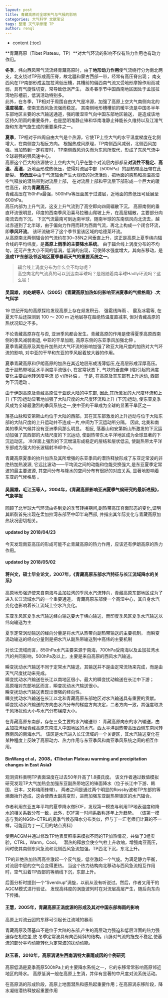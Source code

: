 ```yaml
---
layout: post
title: 青藏高原对全球天气与气候的影响
categories: 大气科学 文献笔记
tags: 整理 天气学原理 TP
author: renql
---
```


* content
{:toc}

**青藏高原（Tibet Plateau，TP）**对大气环流的影响不仅有热力作用也有动力作用。  
 
**冬季**，纬向西风带气流流经青藏高原时，由于**地形动力作用**使气流绕行分为南北两支，北支绕过TP形成高压脊，故北疆和蒙古西部一带，经常有高压脊出现；
南支西风在TP南部形成孟加拉湾低压槽，其槽前的偏西南气流又受地形摩擦作用而减弱，具有气旋性切变，常导致低涡产生，
故冬春季节中国西南地区因处于孟加拉湾地形槽前，低涡活动特别多。     
此外，在冬季，TP相对于周围自由大气是冷源，加强了高原上空大气南侧向北的**温度梯度**，使南支西风急流强而稳定。
其南侧地形槽槽前的暖平流是中国冬半年东部地区主要的水汽输送通道，强的暖湿空气向中国东部地区输送，
是造成该地区持久阴雨的重要条件，也是昆明准静止锋和华南准静止锋能长久维持以及江淮气旋和东海气旋生成的重要条件之一。  




**夏季**，TP相对于四周自由大气是个热源，它使TP上空大气的水平温度梯度在北侧增大，在南侧变为相反方向。
根据热成风原理，TP南侧西风减弱，北侧西风加强。当加热到一定程度时，TP南侧西风消失而为东风所取代，形成了东风气流中全球最强的强风速中心。    
高原这个巨大的热源使它上空的大气几乎在整个对流层内部都呈**对流性不稳定、高温、高湿**，近地面形成热低压，使得对流层中部（500hPa）的副热带高压带在此断裂。
**热低压**中由于气流辐合产生大规模的对流活动，把地面的感热和高温高湿空气释放的潜热带到对流层上部，
在对流层上部和平流层下部形成一个巨大的暖性高压，称为**青藏高压**。    
青藏高压在150hPa最强，500hPa等压面属于过渡层，近地面的热低压可延展至600hPa。  
高压内部为上升气流，这支上升气流到了高空即向四周辐散下沉。
高原南侧的垂直环流很明显，印度的西南季风沿喜马拉雅山爬坡上升，在高层辐散，主要部分向南流去而下沉。
下沉气流最南可到达南半球，随南半球的东南信风向北流去，越过赤道到了北半球，由于偏向力作用而转为西南气流，再北上构成一个闭合环流，即**季风环流**。
该环流破坏了这个季节里该区域的哈德莱环流。    
从高原南北两侧辐合的气流约在30~35N之间垂直上升，这正是高原上夏季纬向辐合线的平均纬度，是**高原上雨季的主要降水系统**。
由于辐合线上涡度分布的不均匀，还可产生大小不同的低涡，低涡的出现，可使降水强度增大，其向东移动，是**造成TP东部及邻近地区夏季暴雨天气的重要系统之一**。    
> 辐合线上涡度分布为什么会不均匀呢？       
> 高空向北的气流真的可以到达南半球吗？是跟随着南半球Hadly环流吗？这么猛！

#### 吴国雄，刘屹岷等人（2005）《青藏高原加热如何影响亚洲夏季的气候格局》.大气科学     

19 世纪开始的高原探险发现高原上存在频发积云、 强雹线阵雨 、 霰及冰雹等, 在夏天午后还探测到 100 ～ 200 m 近地层存在超绝热温度直减率, 
但对青藏高原的热状况知之不多。     

不论青藏高原存在与否, 亚洲季风都会发生。青藏高原的作用是使得夏季高原西南侧的季风减弱南退, 中亚的干旱加剧, 高原东侧的东亚季风加强北伸 。    
夏季青藏高原及其抬升加热对大气环流的影响加强了欧亚大陆尺度的加热对大气环流的影响, 对中亚的干旱和东亚的季风起着放大器的作用。

夏季青藏高原和伊朗高原的加热在其近地层形成浅薄低压,在高层形成深厚高压。
由于副热带地区水平涡度平流很小, 在定常状态下, 气块的垂直伸 (缩)引起的涡度变化主要由地转涡度平流 (β v)所补偿 。
于是, 在高原及其东部有上升运动, 西部为下沉运动 。    

由于伊朗高原及青藏高原位于亚欧大陆的中东部, 因此,其所激发的大尺度环流和上升 (下沉)运动显著地加强了大陆尺度的大尺度环流和上升 (下沉)运动, 
使东亚夏季风成为全球最激烈的季风系统之一,使中亚的干旱成为全球的显著干旱区之一

落基山脉和安第斯山均位于大陆的西部。其在其东部激发的上升运动与位于大陆东部的大陆尺度的上升运动并不连成一片,中间为下沉运动所分隔。
因此, 北美和南美的季风气候并没有亚洲季风那么明显。
相反, 落基山和安第斯山所激发的下沉运动加强了其西部的大陆尺度的下沉运动, 使副热带东太平洋地区成为全球显著的下沉运动区。
冷洋面上强烈的下沉增温形成稳定的层结和层状低云, 使副热带太平洋东部成为强大的长波辐射冷却中心。

青藏高原夏季的抬升加热及其所增强的东亚季风的潜热释放形成了东亚定常波的非绝热加热波源,
它远比波动——平均流之间的动能和位能交换强大,是东亚夏季定常波的最主要波源, 其空间分布与降水的空间分布有很好的对应关系,
显著地影响着东亚的气候格局 。

#### 吴国雄，毛江玉等人，2004年，《青藏高原影响亚洲夏季气候研究的最新进展》，气象学报
回顾了北半球大气环流由冬到夏的季节转换期间,副热带高压脊面形态的变化,证明其断裂首先出现在孟加拉湾东部至中印半岛西部, 并指出其年际变化与青藏高原加热状况密切相关。

#### updated by 2018/04/23  
今天发现南亚高压的形成可能不止青藏高原的热力作用，应该还有伊朗高原的热力作用。

#### updated by 2018/05/02    
#### 蒋兴文，硕士毕业论文，2007年，《青藏高原东部水汽特征与长江流域降水的关系》
高原地形强迫使来自南海与孟加拉湾的季风水汽流转向，青藏高原东部地区成为了进入长江流域水汽的一个重要通道，
青藏高原东部使一个高湿中心，其自身水汽变化也影响着长江流域上空水汽变化。

东亚季风区夏季水汽输送经向输送要大于纬向输送，而印度季风区夏季水汽输送以纬向输送为主

夏季定常涡动输送的经向分量是将水汽从热带向副热带输送的主要机制，
而瞬变涡动输送的经向分量则是把水汽从副热带输送到中高纬的主要机制

对长江流域而言，850hPa水汽主要来源于南海，700hPa受南海以及孟加拉湾水汽的共同影响，500hPa及以上，主要是来自高原的西风水汽输送。
 
瞬变扰动水汽输送不同于定常水汽输送，其输送并不是由定常流场来完成，而是由天气尺度扰动来完成。    
瞬变扰动水汽输送在长江以南地区很小，最大的瞬变扰动输送在长江中下游；    
高原相对东部地区而言，瞬变扰动水汽输送很小。    
瞬变扰动水汽输送表现出很强的经向性。   
瞬变扰动水汽输送在长江以北和青藏高原东部地区对水汽输送具有重要的贡献。   
瞬变扰动水汽输送的方向由水汽分布的梯度方向决定，二者方向一致，其强度取决于风场扰动大小与水汽分布梯度大小。
 
在青藏高原东南部，存在三条主要的水汽输送带：
青藏高原向东的水汽输送，由孟加拉湾经青藏高原东南进入中国地区的水汽，西太平洋副热带高压西侧东南风转西南风的南海水汽。
该区是水汽进入长江流域的一个关键区，其水汽输送变化在某种程度上反映了高原动力、热力作用与东亚季风和南亚季风系统之间的相互作用。

#### BinWang et al，2008，《Tibetan Plateau warming and precipitation changes in East Asia》    
观测资料表明TP表面温度在过去50年升高了1.8摄氏度。
该文作者通过数值模拟研究发现TP大气加热会加强东亚副热带地区的锋面降水（位于长江中下游、韩国、日本，又称梅雨锋带）。
两者之间是通过两个明显的Rossby波和TP东部的等熵面抬升造成，这会使西太副高变形，进而加强东亚副热带锋区的水汽辐合。

作者利用东亚五年平均的夏季降水做EOF，发现第一模态与利用TP地表温度和降水的相关系数分布一致，此外，EOF第一时间系数称逐年上升趋势。
（该第一模态与我的NG6h-CTRL的夏季气候态降水分布类似，但与丁一汇老师们计算的不一样，可能因为丁一汇用的站点资料）

使用ACGM并通过修改TP地表反照率来模拟不同的TP加热情况，共做了3组实验，CTRL，Warm，Cool。   
潜热的释放会使空气柱上升收缩，增强南亚高压，同时使其南侧东风急流和北侧西风急流加强。TP西北下沉，东北上升。

TP的非绝热加热再高空激起一个反气旋，低空激起一个气旋。为满足静力平衡，对流层中层的空气会变得更热。
当这个热力结构向北移动与西风急流相互作用时，空气沿着TP西部的等熵线下沉，东部上升。 

后面分析时提到一个“Sverdrup”涡旋，以前从没有听说过。然后，作者又用干的AGCM模式进行验证。
发现高纬度的涡旋波列时在对流层高层产生，随后向东向下传播。

#### 王慧，2005年，青藏高原正涡度源的形成及其对中国东部梅雨的影响
高原上对流云团的东移可引起长江流域的暴雨   

青藏高原及落基山不是位于大陆的东部,产生的高层动力强迫和低层洋面的热力强迫存在相位差,使
冬季定常波具有向西倾斜的结构。山脉对气流的拖曳不稳定,使基流的部分平均动能转化为定常波的扰动动能。

#### 赵玉春，2010年，高原涡诱生西南涡特大暴雨成因的个例研究
高原低涡是夏季高原500hPa上的主要降水系统之一，它的东移常常影响高原邻近地区的降水。
高原低涡一般在高原上生消，并伴有显著的中尺度对流系统活动。  

在高原涡的形成阶段，高原上地面潜热和感热起重要作用；在高原涡东移阶段，降水凝结潜热释放起重要作用
